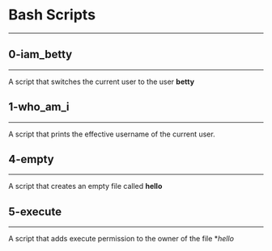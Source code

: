 # Bash Scripts

---

## 0-iam_betty

---

A script that switches the current user to the user **betty**

## 1-who_am_i

---

A script that prints the effective username of the current user.

## 4-empty

---

A script that creates an empty file called **hello**

## 5-execute

---

A script that adds execute permission to the owner of the file **hello*
